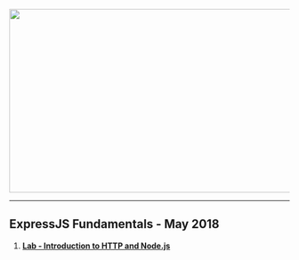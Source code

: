 <a href="#"><img src="https://i.imgur.com/3w0Mscx.png" width="1000" height="330"></img></a>

---
## <b>ExpressJS Fundamentals - May 2018</b>
1.  [**Lab - Introduction to HTTP and Node.js**](https://github.com/IvayloIV/ExpressJS/tree/master/ExpressJS-Fundamentals-May-2018/Lab-Introduction_to_HTTP_and_Node.js)
